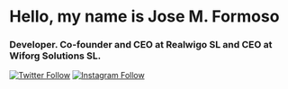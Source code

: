 # Hello, my name is Jose M. Formoso
### Developer. Co-founder and CEO at Realwigo SL and CEO at Wiforg Solutions SL.

[![Twitter Follow](https://img.shields.io/twitter/follow/jmformoso?style=social)](https://twitter.com/jmformoso)
[![Instagram Follow](https://img.shields.io/instagram/follow/jmformoso?style=social)](https://instagram.com/jmformoso_)
